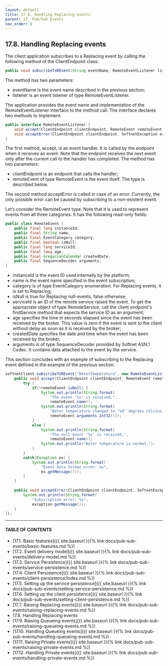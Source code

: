 ```yaml
---
layout: default
title: 17.8. Handling Replacing events
parent: 17. Pub/Sub Events
nav_order: 8
---
```


## 17.8. Handling Replacing events

The client application subscribes to a Replacing event by calling the following method of the <span class="datatype">ClientEndpoint</span> class:
```java
public void subscribeToREvent(String eventName, RemoteEventListener listener)
```

The method has two parameters:
*	<span class="param">eventName</span> is the event name described in the previous section;
*	<span class="param">listener</span> is an event listener of type <span class="datatype">RemoteEventListener</span>.  

The application provides the event name and implementation of the <span class="datatype">RemoteEventListener</span> interface to the method call. The interface declares two methods to implement:
```java
public interface RemoteEventListener {
    void accept(ClientEndpoint clientEndpoint, RemoteEvent remoteEvent);
    void acceptError(ClientEndpoint clientEndpoint, SoftnetException exception);
}
```
The first method, <span class="method">accept</span>, is an event handler. It is called by the endpoint when it receives an event. Note that the endpoint receives the next event only after the current call to the handler has completed. The method has two parameters:
*	<span class="param">clientEndpoint</span> is an endpoint that calls the handler;
*	<span class="param">remoteEvent</span> of type <span class="datatype">RemoteEvent</span> is the event itself. The type is described below.  

The second method <span class="method">acceptError</span> is called in case of an error. Currently, the only possible error can be caused by subscribing to a non-existent event.  

Let’s consider the <span class="datatype">RemoteEvent</span> type. Note that it is used to represent events from all three categories. It has the following read-only fields:
```java
public class RemoteEvent {
    public final long instanceId;
    public final String name;
    public final EventCategory category;
    public final boolean isNull;
    public final long serviceId;
    public final long age;
    public final GregorianCalendar createdDate;
    public final SequenceDecoder arguments;
}
```
*	<span class="field">instanceId</span> is the event ID used internally by the platform;
*	<span class="field">name</span> is the event name specified in the event subscription;
*	<span class="field">category</span> is of type <span class="datatype">EventCategory</span> enumeration. For Replacing events, it is set to Replacing;
*	<span class="field">isNull</span> is true for Replacing null-events, false otherwise;
*	<span class="field">serviceId</span> is an ID of the remote service raised the event. To get the appropriate object of type <span class="datatype">RemoteService</span>, call the client endpoint's <span class="method">findService</span> method that expects the service ID as an argument;
*	<span class="field">age</span> specifies the time in seconds elapsed since the event has been received by the broker. This value is zero if the event is sent to the client without delay as soon as it is received by the broker;
*	<span class="field">createdDate</span> specifies the date and time when the event has been received by the broker;
*	<span class="field">arguments</span> is of type <span class="datatype">SequenceDecoder</span> provided by Softnet ASN.1 Codec. It contains data attached to the event by the service.  

This section concludes with an example of subscribing to the Replacing event defined in the example of the previous section:
```java
softnetClient.subscribeToREvent("WaterTemperature", new RemoteEventListener() {			
    public void accept(ClientEndpoint clientEndpoint, RemoteEvent remoteEvent) {
        try {
            if(!remoteEvent.isNull) {
                System.out.println(String.format(
                    "The event '%s' is received.",
                    remoteEvent.name));					
                System.out.println(String.format(
                    "Water temperature changed to '%d' degrees Celsius.", 
                    remoteEvent.arguments.Int32()));
            }
            else {
                System.out.println(String.format(
                    "The null-event '%s' is received.", 
                    remoteEvent.name));
                System.out.println("Water temperature is normal.");
            }
        }
        catch(Exception ex) {
            System.out.println(String.format(
                "Event data format error: %s",
                ex.getMessage()));
        }
    }
				
    public void acceptError(ClientEndpoint clientEndpoint, SoftnetException exception) {
        System.out.println(String.format(
            "Subscription error: %s",
            exception.getMessage)));					
    }
});
```

---
#### TABLE OF CONTENTS
* [17.1. Basic features]({{ site.baseurl }}{% link docs/pub-sub-events/basic-features.md %})
* [17.2. Event delivery model]({{ site.baseurl }}{% link docs/pub-sub-events/delivery-model.md %})
* [17.3. Service Persistence]({{ site.baseurl }}{% link docs/pub-sub-events/service-persistence.md %})
* [17.4. Client Persistence]({{ site.baseurl }}{% link docs/pub-sub-events/client-persistence/index.md %})
* [17.5. Setting up the service persistence]({{ site.baseurl }}{% link docs/pub-sub-events/setting-service-persistence.md %})
* [17.6. Setting up the client persistence]({{ site.baseurl }}{% link docs/pub-sub-events/setting-client-persistence.md %})
* [17.7. Raising Replacing events]({{ site.baseurl }}{% link docs/pub-sub-events/raising-replacing-events.md %})
* 17.8. Handling Replacing events
* [17.9. Raising Queueing events]({{ site.baseurl }}{% link docs/pub-sub-events/raising-queueing-events.md %})
* [17.10. Handling Queueing events]({{ site.baseurl }}{% link docs/pub-sub-events/handling-queueing-events.md %})
* [17.11. Raising Private events]({{ site.baseurl }}{% link docs/pub-sub-events/raising-private-events.md %})
* [17.12. Handling Private events]({{ site.baseurl }}{% link docs/pub-sub-events/handling-private-events.md %})